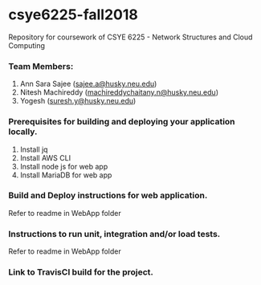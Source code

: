 # csye6225-fall2018
Repository for coursework of CSYE 6225 - Network Structures and Cloud Computing

### Team Members:
1. Ann Sara Sajee (sajee.a@husky.neu.edu)
2. Nitesh Machireddy (machireddychaitany.n@husky.neu.edu)
3. Yogesh (suresh.y@husky.neu.edu)

### Prerequisites for building and deploying your application locally.
1. Install jq
2. Install AWS CLI
3. Install node js for web app
4. Install MariaDB for web app

### Build and Deploy instructions for web application.
Refer to readme in WebApp folder

### Instructions to run unit, integration and/or load tests.
Refer to readme in WebApp folder

### Link to TravisCI build for the project.
